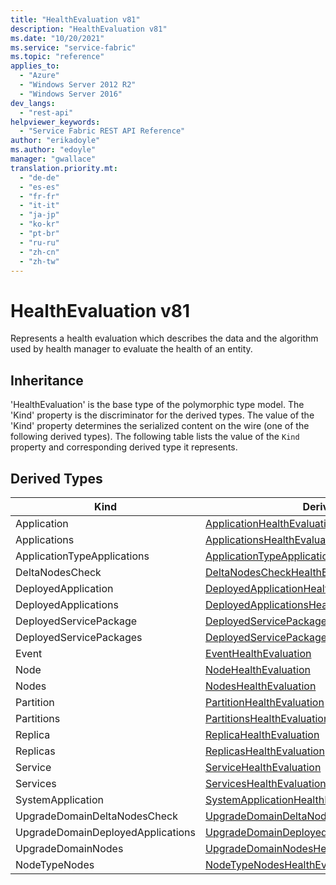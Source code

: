 ```yaml
---
title: "HealthEvaluation v81"
description: "HealthEvaluation v81"
ms.date: "10/20/2021"
ms.service: "service-fabric"
ms.topic: "reference"
applies_to: 
  - "Azure"
  - "Windows Server 2012 R2"
  - "Windows Server 2016"
dev_langs: 
  - "rest-api"
helpviewer_keywords: 
  - "Service Fabric REST API Reference"
author: "erikadoyle"
ms.author: "edoyle"
manager: "gwallace"
translation.priority.mt: 
  - "de-de"
  - "es-es"
  - "fr-fr"
  - "it-it"
  - "ja-jp"
  - "ko-kr"
  - "pt-br"
  - "ru-ru"
  - "zh-cn"
  - "zh-tw"
---
```

# HealthEvaluation v81

Represents a health evaluation which describes the data and the algorithm used by health manager to evaluate the health of an entity.
## Inheritance

'HealthEvaluation' is the base type of the polymorphic type model. The 'Kind' property is the discriminator for the derived types. 
The value of the 'Kind' property determines the serialized content on the wire (one of the following derived types). 
The following table lists the value of the `Kind` property and corresponding derived type it represents.
## Derived Types

| Kind | Derived Type |
| --- | --- | 
| Application | [ApplicationHealthEvaluation](sfclient-v81-model-applicationhealthevaluation.md) |
| Applications | [ApplicationsHealthEvaluation](sfclient-v81-model-applicationshealthevaluation.md) |
| ApplicationTypeApplications | [ApplicationTypeApplicationsHealthEvaluation](sfclient-v81-model-applicationtypeapplicationshealthevaluation.md) |
| DeltaNodesCheck | [DeltaNodesCheckHealthEvaluation](sfclient-v81-model-deltanodescheckhealthevaluation.md) |
| DeployedApplication | [DeployedApplicationHealthEvaluation](sfclient-v81-model-deployedapplicationhealthevaluation.md) |
| DeployedApplications | [DeployedApplicationsHealthEvaluation](sfclient-v81-model-deployedapplicationshealthevaluation.md) |
| DeployedServicePackage | [DeployedServicePackageHealthEvaluation](sfclient-v81-model-deployedservicepackagehealthevaluation.md) |
| DeployedServicePackages | [DeployedServicePackagesHealthEvaluation](sfclient-v81-model-deployedservicepackageshealthevaluation.md) |
| Event | [EventHealthEvaluation](sfclient-v81-model-eventhealthevaluation.md) |
| Node | [NodeHealthEvaluation](sfclient-v81-model-nodehealthevaluation.md) |
| Nodes | [NodesHealthEvaluation](sfclient-v81-model-nodeshealthevaluation.md) |
| Partition | [PartitionHealthEvaluation](sfclient-v81-model-partitionhealthevaluation.md) |
| Partitions | [PartitionsHealthEvaluation](sfclient-v81-model-partitionshealthevaluation.md) |
| Replica | [ReplicaHealthEvaluation](sfclient-v81-model-replicahealthevaluation.md) |
| Replicas | [ReplicasHealthEvaluation](sfclient-v81-model-replicashealthevaluation.md) |
| Service | [ServiceHealthEvaluation](sfclient-v81-model-servicehealthevaluation.md) |
| Services | [ServicesHealthEvaluation](sfclient-v81-model-serviceshealthevaluation.md) |
| SystemApplication | [SystemApplicationHealthEvaluation](sfclient-v81-model-systemapplicationhealthevaluation.md) |
| UpgradeDomainDeltaNodesCheck | [UpgradeDomainDeltaNodesCheckHealthEvaluation](sfclient-v81-model-upgradedomaindeltanodescheckhealthevaluation.md) |
| UpgradeDomainDeployedApplications | [UpgradeDomainDeployedApplicationsHealthEvaluation](sfclient-v81-model-upgradedomaindeployedapplicationshealthevaluation.md) |
| UpgradeDomainNodes | [UpgradeDomainNodesHealthEvaluation](sfclient-v81-model-upgradedomainnodeshealthevaluation.md) |
| NodeTypeNodes | [NodeTypeNodesHealthEvaluation](sfclient-v81-model-nodetypenodeshealthevaluation.md) |

